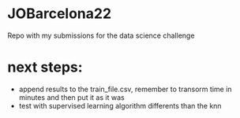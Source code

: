 # JOBarcelona22
Repo with my submissions for the data science challenge
# next steps:
- append results to the train_file.csv, remember to transorm time in minutes and then put it as it was
- test with supervised learning algorithm differents than the knn